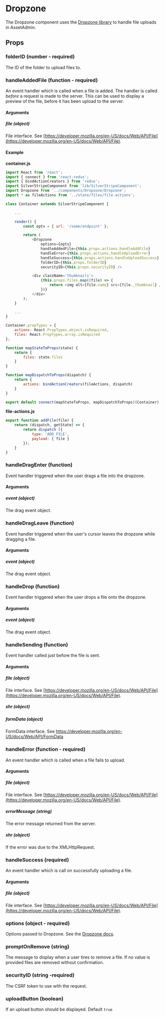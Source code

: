 # Dropzone

The Dropzone component uses the [Dropzone library](http://www.dropzonejs.com/) to handle file uploads in AssetAdmin.

## Props

### folderID (number - required)

The ID of the folder to upload files to.

### handleAddedFile (function - required)

An event handler which is called when a file is added. The handler is called _before_ a request is made to the server. This can be used to display a preview of the file, before it has been upload to the server.

#### Arguments

##### file (object)

File interface. See [https://developer.mozilla.org/en-US/docs/Web/API/File](https://developer.mozilla.org/en-US/docs/Web/API/File).

#### Example

__container.js__

```js
import React from 'react';
import { connect } from 'react-redux';
import { bindActionCreators } from 'redux';
import SilverStripeComponent from 'lib/SilverStripeComponent';
import Dropzone from '../components/Dropzone/Dropzone';
import * as fileActions from '../state/files/file-actions';

class Container extends SilverStripeComponent {

    ...

    render() {
        const opts = { url: '/some/endpoint' };

        return (
            <Dropzone
                options={opts}
                handleAddedFile={this.props.actions.handleAddFile}
                handleError={this.props.actions.handleUploadError}
                handleSuccess={this.props.actions.handleUploadSuccess}
                folderID={this.props.folderID}
                securityID={this.props.securityID} />

            <div className='thumbnails'>
                {this.props.files.map((file) => {
                    return <img alt={file.name} src={file._thumbnail} />
                })}
            </div>
        );
    }

    ...
}

Container.propTypes = {
    actions: React.PropTypes.object.isRequired,
    files: React.PropTypes.array.isRequired
};

function mapStateToProps(state) {
    return {
        files: state.files
    }
}

function mapDispatchToProps(dispatch) {
    return {
        actions: bindActionCreators(fileActions, dispatch)
    }
}

export default connect(mapStateToProps, mapDispatchToProps)(Container);
```

__file-actions.js__

```js
export function addFile(file) {
    return (dispatch, getState) => {
        return dispatch ({
            type: 'ADD_FILE',
            payload: { file }
        });
    }
}
```

### handleDragEnter (function)

Event handler triggered when the user drags a file into the dropzone.

#### Arguments

##### event (object)

The drag event object.

### handleDragLeave (function)

Event handler triggered when the user's cursor leaves the dropzone while dragging a file.

#### Arguments

##### event (object)

The drag event object.

### handleDrop (function)

Event handler triggered when the user drops a file onto the dropzone.

#### Arguments

##### event (object)

The drag event object.

### handleSending (function)

Event handler called just before the file is sent.

#### Arguments

##### file (object)

File interface. See [https://developer.mozilla.org/en-US/docs/Web/API/File](https://developer.mozilla.org/en-US/docs/Web/API/File).

##### xhr (object)

##### formData (object)

FormData interface. See https://developer.mozilla.org/en-US/docs/Web/API/FormData

### handleError (function - required)

An event handler which is called when a file fails to upload.

#### Arguments

##### file (object)

File interface. See [https://developer.mozilla.org/en-US/docs/Web/API/File](https://developer.mozilla.org/en-US/docs/Web/API/File).

##### errorMessage (string)

The error message returned from the server.

##### xhr (object)

If the error was due to the XMLHttpRequest.

### handleSuccess (required)

An event handler which is call on successfully uploading a file.

#### Arguments

##### file (object)

File interface. See [https://developer.mozilla.org/en-US/docs/Web/API/File](https://developer.mozilla.org/en-US/docs/Web/API/File).

### options (object - required)

Options passed to Dropzone. See the [Dropzone docs](http://www.dropzonejs.com/#configuration-options).

### promptOnRemove (string)

The message to display when a user tires to remove a file. If no value is provided files are removed without confirmation.

### securityID (string -required)

The CSRF token to use with the request.

### uploadButton (boolean)

If an upload button should be displayed. Default `true`

